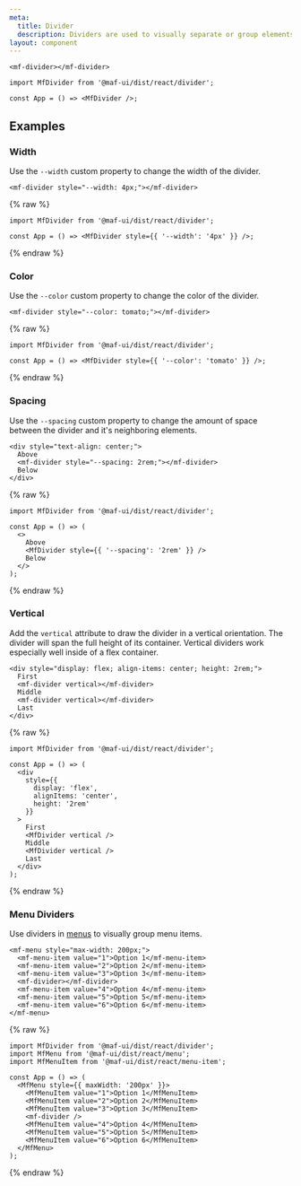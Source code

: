 ```yaml
---
meta:
  title: Divider
  description: Dividers are used to visually separate or group elements.
layout: component
---
```


```html:preview
<mf-divider></mf-divider>
```

```jsx:react
import MfDivider from '@maf-ui/dist/react/divider';

const App = () => <MfDivider />;
```

## Examples

### Width

Use the `--width` custom property to change the width of the divider.

```html:preview
<mf-divider style="--width: 4px;"></mf-divider>
```

{% raw %}

```jsx:react
import MfDivider from '@maf-ui/dist/react/divider';

const App = () => <MfDivider style={{ '--width': '4px' }} />;
```

{% endraw %}

### Color

Use the `--color` custom property to change the color of the divider.

```html:preview
<mf-divider style="--color: tomato;"></mf-divider>
```

{% raw %}

```jsx:react
import MfDivider from '@maf-ui/dist/react/divider';

const App = () => <MfDivider style={{ '--color': 'tomato' }} />;
```

{% endraw %}

### Spacing

Use the `--spacing` custom property to change the amount of space between the divider and it's neighboring elements.

```html:preview
<div style="text-align: center;">
  Above
  <mf-divider style="--spacing: 2rem;"></mf-divider>
  Below
</div>
```

{% raw %}

```jsx:react
import MfDivider from '@maf-ui/dist/react/divider';

const App = () => (
  <>
    Above
    <MfDivider style={{ '--spacing': '2rem' }} />
    Below
  </>
);
```

{% endraw %}

### Vertical

Add the `vertical` attribute to draw the divider in a vertical orientation. The divider will span the full height of its container. Vertical dividers work especially well inside of a flex container.

```html:preview
<div style="display: flex; align-items: center; height: 2rem;">
  First
  <mf-divider vertical></mf-divider>
  Middle
  <mf-divider vertical></mf-divider>
  Last
</div>
```

{% raw %}

```jsx:react
import MfDivider from '@maf-ui/dist/react/divider';

const App = () => (
  <div
    style={{
      display: 'flex',
      alignItems: 'center',
      height: '2rem'
    }}
  >
    First
    <MfDivider vertical />
    Middle
    <MfDivider vertical />
    Last
  </div>
);
```

{% endraw %}

### Menu Dividers

Use dividers in [menus](/components/menu) to visually group menu items.

```html:preview
<mf-menu style="max-width: 200px;">
  <mf-menu-item value="1">Option 1</mf-menu-item>
  <mf-menu-item value="2">Option 2</mf-menu-item>
  <mf-menu-item value="3">Option 3</mf-menu-item>
  <mf-divider></mf-divider>
  <mf-menu-item value="4">Option 4</mf-menu-item>
  <mf-menu-item value="5">Option 5</mf-menu-item>
  <mf-menu-item value="6">Option 6</mf-menu-item>
</mf-menu>
```

{% raw %}

```jsx:react
import MfDivider from '@maf-ui/dist/react/divider';
import MfMenu from '@maf-ui/dist/react/menu';
import MfMenuItem from '@maf-ui/dist/react/menu-item';

const App = () => (
  <MfMenu style={{ maxWidth: '200px' }}>
    <MfMenuItem value="1">Option 1</MfMenuItem>
    <MfMenuItem value="2">Option 2</MfMenuItem>
    <MfMenuItem value="3">Option 3</MfMenuItem>
    <mf-divider />
    <MfMenuItem value="4">Option 4</MfMenuItem>
    <MfMenuItem value="5">Option 5</MfMenuItem>
    <MfMenuItem value="6">Option 6</MfMenuItem>
  </MfMenu>
);
```

{% endraw %}
